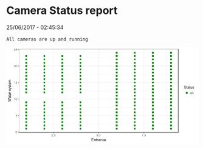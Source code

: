 Camera Status report
================
25/06/2017 - 02:45:34

    All cameras are up and running

![](camreport_files/figure-markdown_github/unnamed-chunk-2-1.png)
